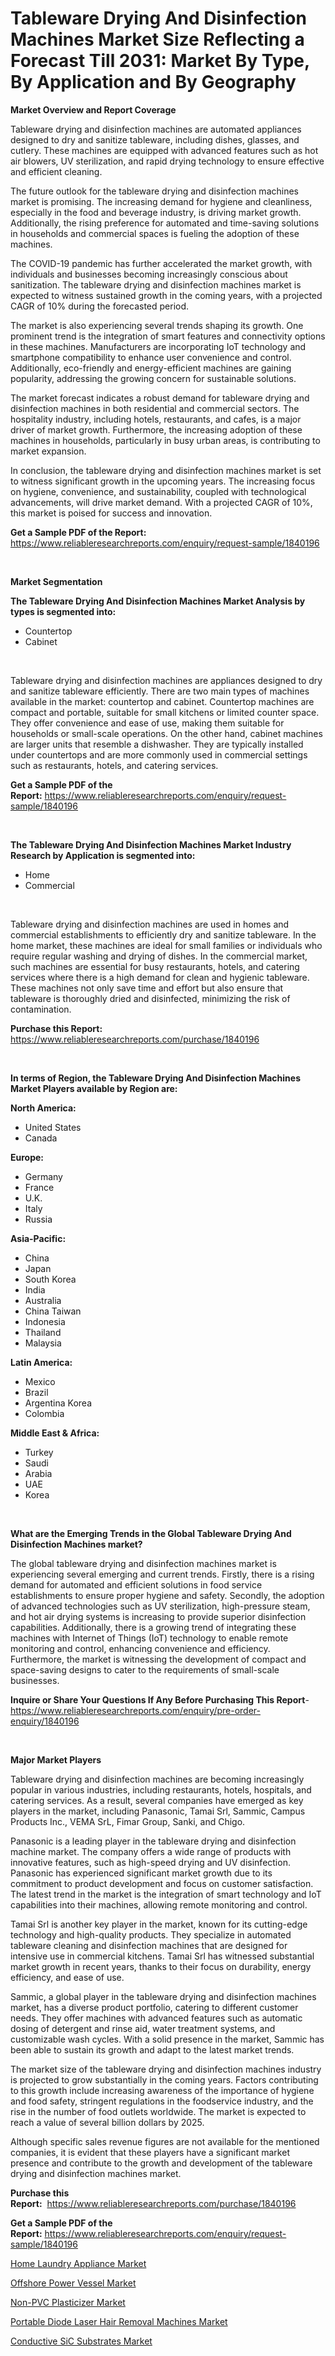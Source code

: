 <p><h1>Tableware Drying And Disinfection Machines Market Size Reflecting a Forecast Till 2031: Market By Type, By Application and By Geography</h1></p><p><strong>Market Overview and Report Coverage</strong></p>
<p><p>Tableware drying and disinfection machines are automated appliances designed to dry and sanitize tableware, including dishes, glasses, and cutlery. These machines are equipped with advanced features such as hot air blowers, UV sterilization, and rapid drying technology to ensure effective and efficient cleaning.</p><p>The future outlook for the tableware drying and disinfection machines market is promising. The increasing demand for hygiene and cleanliness, especially in the food and beverage industry, is driving market growth. Additionally, the rising preference for automated and time-saving solutions in households and commercial spaces is fueling the adoption of these machines.</p><p>The COVID-19 pandemic has further accelerated the market growth, with individuals and businesses becoming increasingly conscious about sanitization. The tableware drying and disinfection machines market is expected to witness sustained growth in the coming years, with a projected CAGR of 10% during the forecasted period.</p><p>The market is also experiencing several trends shaping its growth. One prominent trend is the integration of smart features and connectivity options in these machines. Manufacturers are incorporating IoT technology and smartphone compatibility to enhance user convenience and control. Additionally, eco-friendly and energy-efficient machines are gaining popularity, addressing the growing concern for sustainable solutions.</p><p>The market forecast indicates a robust demand for tableware drying and disinfection machines in both residential and commercial sectors. The hospitality industry, including hotels, restaurants, and cafes, is a major driver of market growth. Furthermore, the increasing adoption of these machines in households, particularly in busy urban areas, is contributing to market expansion.</p><p>In conclusion, the tableware drying and disinfection machines market is set to witness significant growth in the upcoming years. The increasing focus on hygiene, convenience, and sustainability, coupled with technological advancements, will drive market demand. With a projected CAGR of 10%, this market is poised for success and innovation.</p></p>
<p><strong>Get a Sample PDF of the Report:</strong> <a href="https://www.reliableresearchreports.com/enquiry/request-sample/1840196">https://www.reliableresearchreports.com/enquiry/request-sample/1840196</a></p>
<p>&nbsp;</p>
<p><strong>Market Segmentation</strong></p>
<p><strong>The Tableware Drying And Disinfection Machines Market Analysis by types is segmented into:</strong></p>
<p><ul><li>Countertop</li><li>Cabinet</li></ul></p>
<p>&nbsp;</p>
<p><p>Tableware drying and disinfection machines are appliances designed to dry and sanitize tableware efficiently. There are two main types of machines available in the market: countertop and cabinet. Countertop machines are compact and portable, suitable for small kitchens or limited counter space. They offer convenience and ease of use, making them suitable for households or small-scale operations. On the other hand, cabinet machines are larger units that resemble a dishwasher. They are typically installed under countertops and are more commonly used in commercial settings such as restaurants, hotels, and catering services.</p></p>
<p><strong>Get a Sample PDF of the Report:</strong>&nbsp;<a href="https://www.reliableresearchreports.com/enquiry/request-sample/1840196">https://www.reliableresearchreports.com/enquiry/request-sample/1840196</a></p>
<p>&nbsp;</p>
<p><strong>The Tableware Drying And Disinfection Machines Market Industry Research by Application is segmented into:</strong></p>
<p><ul><li>Home</li><li>Commercial</li></ul></p>
<p>&nbsp;</p>
<p><p>Tableware drying and disinfection machines are used in homes and commercial establishments to efficiently dry and sanitize tableware. In the home market, these machines are ideal for small families or individuals who require regular washing and drying of dishes. In the commercial market, such machines are essential for busy restaurants, hotels, and catering services where there is a high demand for clean and hygienic tableware. These machines not only save time and effort but also ensure that tableware is thoroughly dried and disinfected, minimizing the risk of contamination.</p></p>
<p><strong>Purchase this Report:</strong>&nbsp; <a href="https://www.reliableresearchreports.com/purchase/1840196">https://www.reliableresearchreports.com/purchase/1840196</a></p>
<p>&nbsp;</p>
<p><strong>In terms of Region, the Tableware Drying And Disinfection Machines Market Players available by Region are:</strong></p>
<p>
    <p> <strong> North America: </strong>
        <ul>
            <li>United States</li>
            <li>Canada</li>
        </ul>
        </p> 
    <p> <strong> Europe: </strong>
        <ul>
            <li>Germany</li>
            <li>France</li>
            <li>U.K.</li>
            <li>Italy</li>
            <li>Russia</li>
        </ul>
        </p> 
    <p> <strong> Asia-Pacific: </strong>
        <ul>
            <li>China</li>
            <li>Japan</li>
            <li>South Korea</li>
            <li>India</li>
            <li>Australia</li>
            <li>China Taiwan</li>
            <li>Indonesia</li>
            <li>Thailand</li>
            <li>Malaysia</li>
        </ul>
        </p> 
    <p> <strong> Latin America: </strong>
        <ul>
            <li>Mexico</li>
            <li>Brazil</li>
            <li>Argentina Korea</li>
            <li>Colombia</li>
        </ul>
        </p> 
    <p> <strong> Middle East & Africa: </strong>
        <ul>
            <li>Turkey</li>
            <li>Saudi</li>
            <li>Arabia</li>
            <li>UAE</li>
            <li>Korea</li>
        </ul>
    </p>
    </p>
<p>&nbsp;</p>
<p><strong>What are the Emerging Trends in the Global Tableware Drying And Disinfection Machines market?</strong></p>
<p><p>The global tableware drying and disinfection machines market is experiencing several emerging and current trends. Firstly, there is a rising demand for automated and efficient solutions in food service establishments to ensure proper hygiene and safety. Secondly, the adoption of advanced technologies such as UV sterilization, high-pressure steam, and hot air drying systems is increasing to provide superior disinfection capabilities. Additionally, there is a growing trend of integrating these machines with Internet of Things (IoT) technology to enable remote monitoring and control, enhancing convenience and efficiency. Furthermore, the market is witnessing the development of compact and space-saving designs to cater to the requirements of small-scale businesses.</p></p>
<p><strong>Inquire or Share Your Questions If Any Before Purchasing This Report</strong>- <a href="https://www.reliableresearchreports.com/enquiry/pre-order-enquiry/1840196">https://www.reliableresearchreports.com/enquiry/pre-order-enquiry/1840196</a></p>
<p>&nbsp;</p>
<p><strong>Major Market Players</strong></p>
<p><p>Tableware drying and disinfection machines are becoming increasingly popular in various industries, including restaurants, hotels, hospitals, and catering services. As a result, several companies have emerged as key players in the market, including Panasonic, Tamai Srl, Sammic, Campus Products Inc., VEMA SrL, Fimar Group, Sanki, and Chigo. </p><p>Panasonic is a leading player in the tableware drying and disinfection machine market. The company offers a wide range of products with innovative features, such as high-speed drying and UV disinfection. Panasonic has experienced significant market growth due to its commitment to product development and focus on customer satisfaction. The latest trend in the market is the integration of smart technology and IoT capabilities into their machines, allowing remote monitoring and control.</p><p>Tamai Srl is another key player in the market, known for its cutting-edge technology and high-quality products. They specialize in automated tableware cleaning and disinfection machines that are designed for intensive use in commercial kitchens. Tamai Srl has witnessed substantial market growth in recent years, thanks to their focus on durability, energy efficiency, and ease of use.</p><p>Sammic, a global player in the tableware drying and disinfection machines market, has a diverse product portfolio, catering to different customer needs. They offer machines with advanced features such as automatic dosing of detergent and rinse aid, water treatment systems, and customizable wash cycles. With a solid presence in the market, Sammic has been able to sustain its growth and adapt to the latest market trends.</p><p>The market size of the tableware drying and disinfection machines industry is projected to grow substantially in the coming years. Factors contributing to this growth include increasing awareness of the importance of hygiene and food safety, stringent regulations in the foodservice industry, and the rise in the number of food outlets worldwide. The market is expected to reach a value of several billion dollars by 2025.</p><p>Although specific sales revenue figures are not available for the mentioned companies, it is evident that these players have a significant market presence and contribute to the growth and development of the tableware drying and disinfection machines market.</p></p>
<p><strong>Purchase this Report:</strong>&nbsp;&nbsp;<a href="https://www.reliableresearchreports.com/purchase/1840196">https://www.reliableresearchreports.com/purchase/1840196</a></p>
<p></p>
<p><strong>Get a Sample PDF of the Report:</strong>&nbsp;<a href="https://www.reliableresearchreports.com/enquiry/request-sample/1840196">https://www.reliableresearchreports.com/enquiry/request-sample/1840196</a></p>
<p><p><a href="https://github.com/mohamedbakry57/Market-Research-Report-List-1/blob/main/home-laundry-appliance-market.md">Home Laundry Appliance Market</a></p><p><a href="https://issuu.com/reportprime-2/docs/offshore-power-vessel-market-size-2030.pptx">Offshore Power Vessel Market</a></p><p><a href="https://issuu.com/reportprime-2/docs/non-pvc-plasticizer-market-size-2030.pptx">Non-PVC Plasticizer Market</a></p><p><a href="https://github.com/sougarounis/Market-Research-Report-List-1/blob/main/portable-diode-laser-hair-removal-machines-market.md">Portable Diode Laser Hair Removal Machines Market</a></p><p><a href="https://issuu.com/reportprime-2/docs/conductive-sic-substrates-market-size-2030.pptx">Conductive SiC Substrates Market</a></p></p>